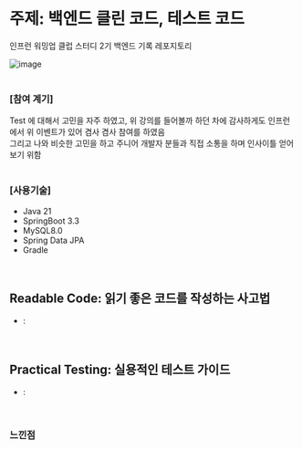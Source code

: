 # 주제: 백엔드 클린 코드, 테스트 코드
인프런 워밍업 클럽 스터디 2기 백엔드 기록 레포지토리<br>

![image](https://github.com/user-attachments/assets/93fb4478-506d-4840-b84b-672111ed97aa) 
<br><br>


### [참여 계기]
Test 에 대해서 고민을 자주 하였고, 위 강의를 들어볼까 하던 차에 감사하게도 인프런에서 위 이벤트가 있어 겸사 겸사 참여를 하였음 <br>
그리고 나와 비슷한 고민을 하고 주니어 개발자 분들과 직접 소통을 하며 인사이틀 얻어 보기 위함
<br><br>

### [사용기술]
- Java 21
- SpringBoot 3.3
- MySQL8.0
- Spring Data JPA
- Gradle

<br>

## Readable Code: 읽기 좋은 코드를 작성하는 사고법
- <a></a>: 

<br>

## Practical Testing: 실용적인 테스트 가이드
- <a></a>:

<br>

### 느낀점
